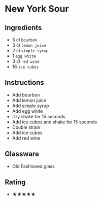 # New York Sour

## Ingredients
- 5 cl `bourbon`
- 3 cl `lemon juice`
- 2 cl `simple syrup`
- 1 `egg white`
- 3 cl `red wine`
- 16 `ice cubes`

## Instructions
- Add bourbon
- Add lemon juice
- Add simple syrup
- Add egg white
- Dry shake for 15 seconds
- Add ice cubes and shake for 15 seconds
- Double strain
- Add ice cubes
- Add red wine

## Glassware
- Old Fashioned glass

## Rating
- ★★★★★